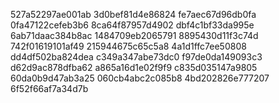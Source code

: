527a52297ae001ab
3d0bef81d4e86824
fe7aec67d96db0fa
0fa47122cefeb3b6
8ca64f87957d4902
dbf4c1bf33da995e
6ab71daac384b8ac
1484709eb2065791
8895430d11f3c74d
742f01619101af49
215944675c65c5a8
4a1d1ffc7ee50808
dd4df502ba824dea
c349a347abe73dc0
f97de0da149093c3
d62d9ac878dfba62
a865a16d1e02f9f9
c835d035147a9805
60da0b9d47ab3a25
060cb4abc2c085b8
4bd202826e777207
6f52f66af7a34d7b
